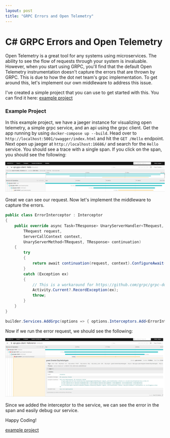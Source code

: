 ```yaml
---
layout: post
title: "GRPC Errors and Open Telemetry"
---
```


# [](#C#-grpc-errors-and-open-telemetry) C# GRPC Errors and Open Telemetry

Open Telemetry is a great tool for any systems using microservices.
The ability to see the flow of requests through your system is invaluable.
However, when you start using GRPC,
you'll find that the default Open Telemetry instrumentation doesn't capture the errors that are thrown by GRPC.
This is due to how the dot net team's grpc implementation.
To get around this, let's implement our own middleware to address this issue.

I've created a simple project that you can use to get started with this.
You can find it here: [example project](https://github.com/Robooto/grpc-open-tel-exceptions)

### [](#example-project)Example Project

In this example project, we have a jaeger instance for visualizing open telemetry,
a simple grpc service, and an api using the grpc client.
Get the app running by using `docker-compose up --build`.
Head over to `http://localhost:5001/swagger/index.html` and hit the `GET /Hello` endpoint.
Next open up jaeger at `http://localhost:16686/` and search for the `Hello` service.
You should see a trace with a single span.
If you click on the span, you should see the following:

![grpc-success](/assets/images/jaeger-success.png)

Great we can see our request.  Now let's implement the middleware to capture the errors.

```c#
public class ErrorInterceptor : Interceptor
{
    public override async Task<TResponse> UnaryServerHandler<TRequest, TResponse>(
        TRequest request,
        ServerCallContext context,
        UnaryServerMethod<TRequest, TResponse> continuation)
    {
        try
        {
            return await continuation(request, context).ConfigureAwait(false);
        }
        catch (Exception ex)
        {
            // This is a workaround for https://github.com/grpc/grpc-dotnet/issues/1407
            Activity.Current?.RecordException(ex);
            throw;
        }
    }
}
```

```c#
builder.Services.AddGrpc(options => { options.Interceptors.Add<ErrorInterceptor>();});
```

Now if we run the error request, we should see the following:

![grpc-error](/assets/images/jaeger-error.png)

Since we added the interceptor to the service, we can see the error in the span and easily debug our service.

Happy Coding!

[example project](https://github.com/Robooto/grpc-open-tel-exceptions)
